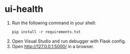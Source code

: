 # ui-health

1. Run the following command in your shell:
    ```Shell
    pip install -r requirements.txt
    ```
2. Open Visual Studio and run debugger with Flask config.
4. Open http://127.0.0.1:5000/ in a browser.
